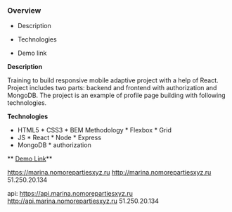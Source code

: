 ### Overview 

* Description 

* Technologies 

* Demo link 


**Description** 

Training to build responsive mobile adaptive project with a help of React. Project includes two parts: backend and frontend with authorization and MongoDB.
 The project is an example of profile page building with following technologies. 

**Technologies** 

* HTML5 * CSS3 * BEM Methodology * Flexbox * Grid 
* JS * React * Node * Express
* MongoDB * authorization

** [Demo Link](https://marina.nomorepartiesxyz.ru)** 

https://marina.nomorepartiesxyz.ru
http://marina.nomorepartiesxyz.ru
51.250.20.134

api: https://api.marina.nomorepartiesxyz.ru
http://api.marina.nomorepartiesxyz.ru
51.250.20.134
